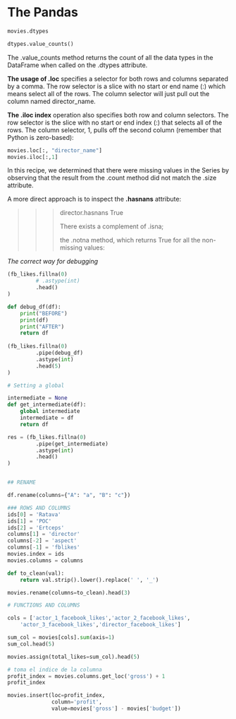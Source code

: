 # The Pandas

```python
movies.dtypes

dtypes.value_counts()
```

The .value_counts method returns the count of all the data types in the DataFrame when  called on the .dtypes attribute.

**The usage of .loc** specifies a selector for both rows and columns separated by  a comma. The row selector is a slice with no start or end name (:) which means  select all of the rows. The column selector will just pull out the column named  director_name. 

**The .iloc index** operation also specifies both row and column selectors. The row  selector is the slice with no start or end index (:) that selects all of the rows. The  column selector, 1, pulls off the second column (remember that Python is zero-based):

```python
movies.loc[:, "director_name"]
movies.iloc[:,1]
```

In this recipe, we determined that there were missing values in the Series by observing  that the result from the .count method did not match the .size attribute.

 A more direct  approach is to inspect the **.hasnans** attribute: 

> >> director.hasnans True 
> >>
> >> There exists a complement of .isna; 
> >>
> >> the .notna method, which returns True for all the  non-missing values:

*The correct way for debugging*

```python
(fb_likes.fillna(0)
         # .astype(int)
         .head()
)
```

```python
def debug_df(df):
    print("BEFORE")
    print(df)
    print("AFTER")
    return df
    
(fb_likes.fillna(0)
         .pipe(debug_df)
         .astype(int) 
         .head(5)
)

# Setting a global

intermediate = None
def get_intermediate(df):
    global intermediate
    intermediate = df
    return df

res = (fb_likes.fillna(0)
         .pipe(get_intermediate)
         .astype(int) 
         .head()
)


## RENAME

df.rename(columns={"A": "a", "B": "c"})

### ROWS AND COLUMNS
ids[0] = 'Ratava'
ids[1] = 'POC'
ids[2] = 'Ertceps'
columns[1] = 'director'
columns[-2] = 'aspect'
columns[-1] = 'fblikes'
movies.index = ids
movies.columns = columns

def to_clean(val):
    return val.strip().lower().replace(' ', '_')

movies.rename(columns=to_clean).head(3)

# FUNCTIONS AND COLUMNS

cols = ['actor_1_facebook_likes','actor_2_facebook_likes',
    'actor_3_facebook_likes','director_facebook_likes']

sum_col = movies[cols].sum(axis=1)
sum_col.head(5)

movies.assign(total_likes=sum_col).head(5)

# toma el indice de la columna
profit_index = movies.columns.get_loc('gross') + 1
profit_index

movies.insert(loc=profit_index,
              column='profit',
              value=movies['gross'] - movies['budget'])




```

